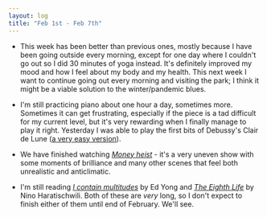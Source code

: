 ```yaml
---
layout: log
title: "Feb 1st - Feb 7th"
---
```


- This week has been better than previous ones, mostly because I have been going outside every morning, except for one day where I couldn't go out so I did 30 minutes of yoga instead. It's definitely improved my mood and how I feel about my body and my health. This next week I want to continue going out every morning and visiting the park; I think it might be a viable solution to the winter/pandemic blues.

- I'm still practicing piano about one hour a day, sometimes more. Sometimes it can get frustrating, especially if the piece is a tad difficult for my current level, but it's very rewarding when I finally manage to play it right. Yesterday I was able to play the first bits of Debussy's Clair de Lune ([a very easy version](https://musescore.com/user/31902283/scores/5933450)).

- We have finished watching [_Money heist_](https://en.wikipedia.org/wiki/Money_Heist) - it's a very uneven show with some moments of brilliance and many other scenes that feel both unrealistic and anticlimatic.
- I'm still reading [_I contain multitudes_](https://www.goodreads.com/book/show/27213168-i-contain-multitudes) by Ed Yong and [_The Eighth Life_](https://www.goodreads.com/book/show/41071389-the-eighth-life) by Nino Haratischwili. Both of these are _very_ long, so I don't expect to finish either of them until end of February. We'll see.
